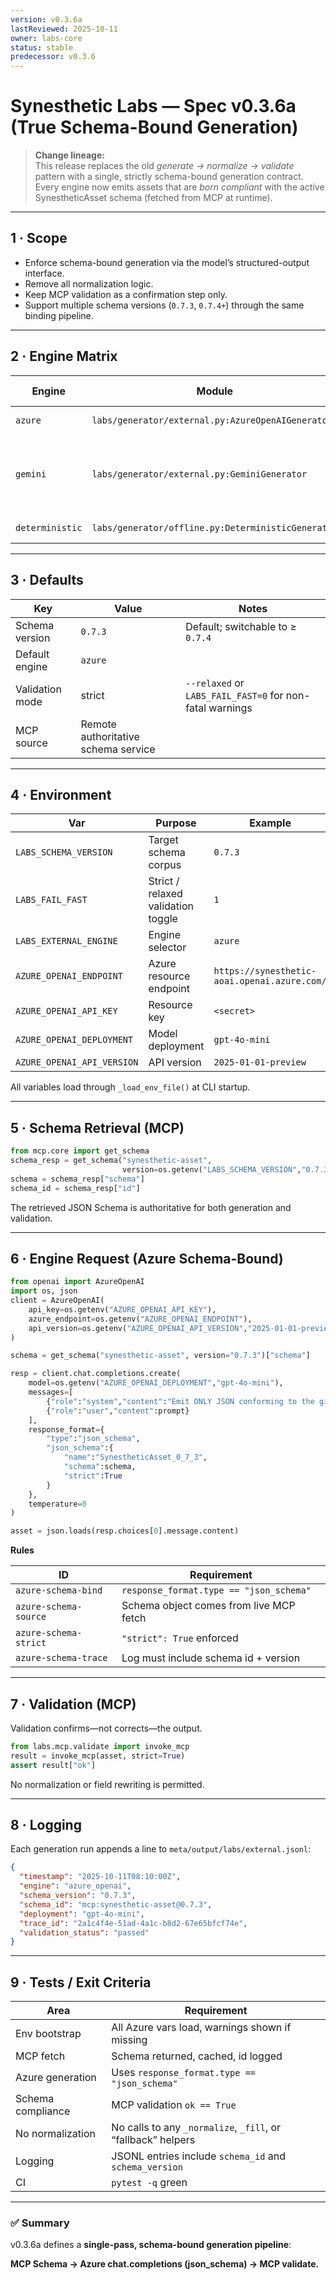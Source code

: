 ```yaml
---
version: v0.3.6a
lastReviewed: 2025-10-11
owner: labs-core
status: stable
predecessor: v0.3.6
---
```


# Synesthetic Labs — Spec v0.3.6a (True Schema-Bound Generation)

> **Change lineage:**  
> This release replaces the old *generate → normalize → validate* pattern with a single,
> strictly schema-bound generation contract.  
> Every engine now emits assets that are *born compliant* with the active SynestheticAsset
> schema (fetched from MCP at runtime).

---

## 1 · Scope

- Enforce schema-bound generation via the model’s structured-output interface.  
- Remove all normalization logic.  
- Keep MCP validation as a confirmation step only.  
- Support multiple schema versions (`0.7.3`, `0.7.4+`) through the same binding pipeline.

---

## 2 · Engine Matrix

| Engine | Module | API | Binding Mode | Status | Notes |
|--------|---------|-----|--------------|--------|-------|
| `azure` | `labs/generator/external.py:AzureOpenAIGenerator` | Azure OpenAI `chat/completions` | ✅ `json_schema` | ✅ Active | Reference engine |
| `gemini` | `labs/generator/external.py:GeminiGenerator` | Google Generative Language | ❌ | ⚠️ Placeholder | Disabled until Vertex AI supports schema binding |
| `deterministic` | `labs/generator/offline.py:DeterministicGenerator` | Local stub | ✅ | ✅ Active | CI baseline |

---

## 3 · Defaults

| Key | Value | Notes |
|-----|--------|-------|
| Schema version | `0.7.3` | Default; switchable to ≥ `0.7.4` |
| Default engine | `azure` | |
| Validation mode | strict | `--relaxed` or `LABS_FAIL_FAST=0` for non-fatal warnings |
| MCP source | Remote authoritative schema service | |

---

## 4 · Environment

| Var | Purpose | Example |
|-----|----------|---------|
| `LABS_SCHEMA_VERSION` | Target schema corpus | `0.7.3` |
| `LABS_FAIL_FAST` | Strict / relaxed validation toggle | `1` |
| `LABS_EXTERNAL_ENGINE` | Engine selector | `azure` |
| `AZURE_OPENAI_ENDPOINT` | Azure resource endpoint | `https://synesthetic-aoai.openai.azure.com/` |
| `AZURE_OPENAI_API_KEY` | Resource key | `<secret>` |
| `AZURE_OPENAI_DEPLOYMENT` | Model deployment | `gpt-4o-mini` |
| `AZURE_OPENAI_API_VERSION` | API version | `2025-01-01-preview` |

All variables load through `_load_env_file()` at CLI startup.

---

## 5 · Schema Retrieval (MCP)

```python
from mcp.core import get_schema
schema_resp = get_schema("synesthetic-asset",
                         version=os.getenv("LABS_SCHEMA_VERSION","0.7.3"))
schema = schema_resp["schema"]
schema_id = schema_resp["id"]
```

The retrieved JSON Schema is authoritative for both generation and validation.

---

## 6 · Engine Request (Azure Schema-Bound)

```python
from openai import AzureOpenAI
import os, json
client = AzureOpenAI(
    api_key=os.getenv("AZURE_OPENAI_API_KEY"),
    azure_endpoint=os.getenv("AZURE_OPENAI_ENDPOINT"),
    api_version=os.getenv("AZURE_OPENAI_API_VERSION","2025-01-01-preview")
)

schema = get_schema("synesthetic-asset", version="0.7.3")["schema"]

resp = client.chat.completions.create(
    model=os.getenv("AZURE_OPENAI_DEPLOYMENT","gpt-4o-mini"),
    messages=[
        {"role":"system","content":"Emit ONLY JSON conforming to the given JSON Schema."},
        {"role":"user","content":prompt}
    ],
    response_format={
        "type":"json_schema",
        "json_schema":{
            "name":"SynestheticAsset_0_7_3",
            "schema":schema,
            "strict":True
        }
    },
    temperature=0
)

asset = json.loads(resp.choices[0].message.content)
```

**Rules**

| ID                    | Requirement                             |
| --------------------- | --------------------------------------- |
| `azure-schema-bind`   | `response_format.type == "json_schema"` |
| `azure-schema-source` | Schema object comes from live MCP fetch |
| `azure-schema-strict` | `"strict": True` enforced               |
| `azure-schema-trace`  | Log must include schema id + version    |

---

## 7 · Validation (MCP)

Validation confirms—not corrects—the output.

```python
from labs.mcp.validate import invoke_mcp
result = invoke_mcp(asset, strict=True)
assert result["ok"]
```

No normalization or field rewriting is permitted.

---

## 8 · Logging

Each generation run appends a line to `meta/output/labs/external.jsonl`:

```json
{
  "timestamp": "2025-10-11T08:10:00Z",
  "engine": "azure_openai",
  "schema_version": "0.7.3",
  "schema_id": "mcp:synesthetic-asset@0.7.3",
  "deployment": "gpt-4o-mini",
  "trace_id": "2a1c4f4e-51ad-4a1c-b8d2-67e65bfcf74e",
  "validation_status": "passed"
}
```

---

## 9 · Tests / Exit Criteria

| Area              | Requirement                                                  |
| ----------------- | ------------------------------------------------------------ |
| Env bootstrap     | All Azure vars load, warnings shown if missing               |
| MCP fetch         | Schema returned, cached, id logged                           |
| Azure generation  | Uses `response_format.type == "json_schema"`                 |
| Schema compliance | MCP validation `ok == True`                                  |
| No normalization  | No calls to any `_normalize`, `_fill`, or “fallback” helpers |
| Logging           | JSONL entries include `schema_id` and `schema_version`       |
| CI                | `pytest -q` green                                            |

---

### ✅ Summary

v0.3.6a defines a **single-pass, schema-bound generation pipeline**:

**MCP Schema → Azure chat.completions (json_schema) → MCP validate.**